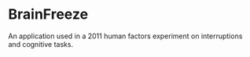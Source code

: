 BrainFreeze
===========

An application used in a 2011 human factors experiment on interruptions and cognitive tasks.
